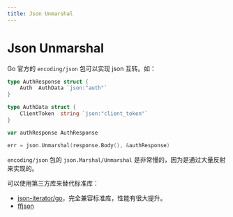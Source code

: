 ```yaml
---
title: Json Unmarshal
---
```


# Json Unmarshal

Go 官方的 `encoding/json` 包可以实现 json 互转。如：
```go
type AuthResponse struct {
	Auth  AuthData `json:"auth"`
}

type AuthData struct {
	ClientToken  string `json:"client_token"`
}

var authResponse AuthResponse

err = json.Unmarshal(response.Body(), &authResponse)
```

`encoding/json` 包的 `json.Marshal/Unmarshal` 是非常慢的，因为是通过大量反射来实现的。

可以使用第三方库来替代标准库：
- [json-iterator/go](https://github.com/json-iterator/go)，完全兼容标准库，性能有很大提升。
- [ffjson](https://github.com/pquerna/ffjson)